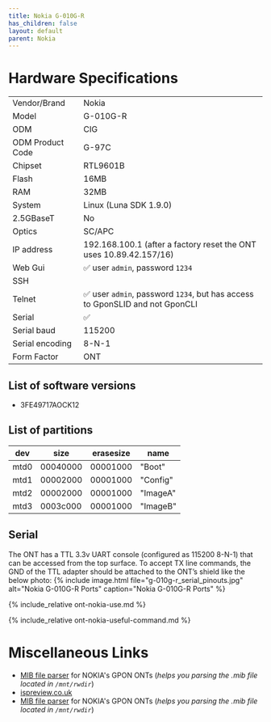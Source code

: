```yaml
---
title: Nokia G-010G-R
has_children: false
layout: default
parent: Nokia
---
```


# Hardware Specifications

|                  |                                                                              |
| ---------------- | ---------------------------------------------------------------------------- |
| Vendor/Brand     | Nokia                                                                        |
| Model            | G-010G-R                                                                     |
| ODM              | CIG                                                                          |
| ODM Product Code | G-97C                                                                        |
| Chipset          | RTL9601B                                                                     |
| Flash            | 16MB                                                                         |
| RAM              | 32MB                                                                         |
| System           | Linux (Luna SDK 1.9.0)                                                       |
| 2.5GBaseT        | No                                                                           |
| Optics           | SC/APC                                                                       |
| IP address       | 192.168.100.1  (after a factory reset the ONT uses 10.89.42.157/16)          |
| Web Gui          | ✅ user `admin`, password `1234`                                             |
| SSH              |                                                                              |
| Telnet           | ✅ user `admin`, password `1234`, but has access to GponSLID and not GponCLI |
| Serial           | ✅                                                                           |
| Serial baud      | 115200                                                                       |
| Serial encoding  | 8-N-1                                                                        |
| Form Factor      | ONT                                                                          |

## List of software versions
- 3FE49717AOCK12 

## List of partitions

| dev  | size     | erasesize | name     |
| ---- | -------- | --------- | -------- |
| mtd0 | 00040000 | 00001000  | "Boot"   |
| mtd1 | 00002000 | 00001000  | "Config" |
| mtd2 | 00002000 | 00001000  | "ImageA" |
| mtd3 | 0003c000 | 00001000  | "ImageB" |


## Serial

The ONT has a TTL 3.3v UART console (configured as 115200 8-N-1) that can be accessed from the top surface. To accept TX line commands, the GND of the TTL adapter should be attached to the ONT’s shield like the below photo:
{% include image.html file="g-010g-r_serial_pinouts.jpg"  alt="Nokia G-010G-R Ports" caption="Nokia G-010G-R Ports" %}

{% include_relative ont-nokia-use.md %}

{% include_relative ont-nokia-useful-command.md %}

# Miscellaneous Links
- [MIB file parser](https://github.com/nanomad/nokia-ont-mib-parser)  for NOKIA's GPON ONTs (*helps you parsing the .mib file located in `/mnt/rwdir`*)
- [ispreview.co.uk](https://www.ispreview.co.uk/index.php/2022/09/pictured-openreachs-future-2-5gbps-ont-for-fttp-broadband.html)
- [MIB file parser](https://github.com/nanomad/nokia-ont-mib-parser) for NOKIA's GPON ONTs (*helps you parsing the .mib file located in `/mnt/rwdir`*)
